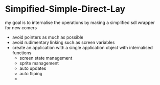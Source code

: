 # Simpified-Simple-Direct-Lay
my goal is to internalise the operations by making a simplified sdl wrapper for new comers 
  - avoid pointers as much as possible
  - avoid rudimentary linking such as screen variables 
  - create an application with a single application object with internalised functions 
    - screen state management  
    - sprite management
    - auto updates
    - auto fliping
    - 
